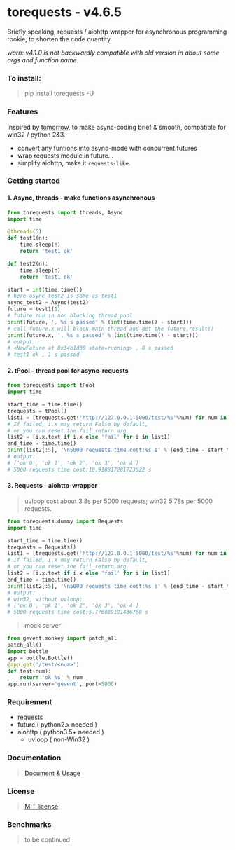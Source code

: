 # torequests  - v4.6.5

Briefly speaking, requests / aiohttp wrapper for asynchronous programming rookie, to shorten the code quantity. 

*warn: v4.1.0 is not backwardly compatible with old version in about some args and function name.*

### To install:

> pip install torequests -U

### Features

Inspired by [tomorrow](https://github.com/madisonmay/Tomorrow), to make async-coding brief & smooth, compatible for win32 / python 2&3.

* convert any funtions into async-mode with concurrent.futures
* wrap requests module in future...
* simplify aiohttp, make it `requests-like`.

### Getting started

#### 1. Async, threads - make functions asynchronous

```python
from torequests import threads, Async
import time

@threads(5)
def test1(n):
    time.sleep(n)
    return 'test1 ok'

def test2(n):
    time.sleep(n)
    return 'test1 ok'

start = int(time.time())
# here async_test2 is same as test1
async_test2 = Async(test2)
future = test1(1)
# future run in non blocking thread pool
print(future, ', %s s passed' % (int(time.time() - start)))
# call future.x will block main thread and get the future.result()
print(future.x, ', %s s passed' % (int(time.time() - start)))
# output:
# <NewFuture at 0x34b1d30 state=running> , 0 s passed
# test1 ok , 1 s passed
```
#### 2. tPool - thread pool for async-requests
```python
from torequests import tPool
import time

start_time = time.time()
trequests = tPool()
list1 = [trequests.get('http://127.0.0.1:5000/test/%s'%num) for num in range(5000)]
# If failed, i.x may return False by default,
# or you can reset the fail_return arg.
list2 = [i.x.text if i.x else 'fail' for i in list1]
end_time = time.time()
print(list2[:5], '\n5000 requests time cost:%s s' % (end_time - start_time))
# output:
# ['ok 0', 'ok 1', 'ok 2', 'ok 3', 'ok 4'] 
# 5000 requests time cost:10.918817281723022 s
```

#### 3. Requests - aiohttp-wrapper
> uvloop cost about 3.8s per 5000 requests; win32 5.78s per 5000 requests.
```python
from torequests.dummy import Requests
import time

start_time = time.time()
trequests = Requests()
list1 = [trequests.get('http://127.0.0.1:5000/test/%s'%num) for num in range(5000)]
# If failed, i.x may return False by default,
# or you can reset the fail_return arg.
list2 = [i.x.text if i.x else 'fail' for i in list1]
end_time = time.time()
print(list2[:5], '\n5000 requests time cost:%s s' % (end_time - start_time))
# output:
# win32, without uvloop; 
# ['ok 0', 'ok 1', 'ok 2', 'ok 3', 'ok 4'] 
# 5000 requests time cost:5.776089191436768 s
```

> mock server

```python
from gevent.monkey import patch_all
patch_all()
import bottle
app = bottle.Bottle()
@app.get('/test/<num>')
def test(num):
    return 'ok %s' % num
app.run(server='gevent', port=5000)
```

### Requirement

- requests
- future ( python2.x needed )
- aiohttp ( python3.5+ needed )
  - uvloop ( non-Win32 )


### Documentation
> [Document & Usage](doc/document.md)

### License
> [MIT license](LICENSE)

### Benchmarks
> to be continued
